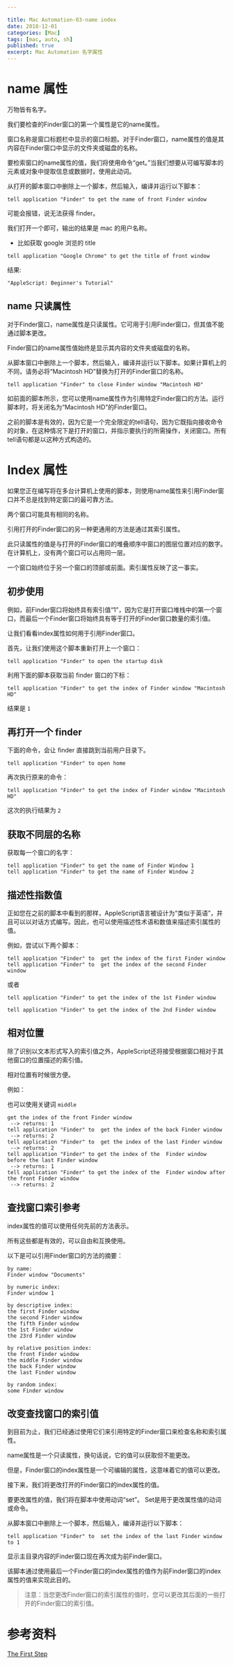 ```yaml
---

title: Mac Automation-03-name index 
date: 2018-12-01
categories: [Mac]
tags: [mac, auto, sh]
published: true
excerpt: Mac Automation 名字属性
---
```


# name 属性

万物皆有名字。

我们要检查的Finder窗口的第一个属性是它的name属性。

窗口名称是窗口标题栏中显示的窗口标题。对于Finder窗口，name属性的值是其内容在Finder窗口中显示的文件夹或磁盘的名称。

要检索窗口的name属性的值，我们将使用命令“get。”当我们想要从可编写脚本的元素或对象中提取信息或数据时，使用此动词。

从打开的脚本窗口中删除上一个脚本，然后输入，编译并运行以下脚本：

```
tell application "Finder" to get the name of front Finder window
```

可能会报错，说无法获得 finder。

我们打开一个即可，输出的结果是 mac 的用户名称。

- 比如获取 google 浏览的 title

```
tell application "Google Chrome" to get the title of front window
```

结果:

```
"AppleScript: Beginner's Tutorial"
```

## name 只读属性

对于Finder窗口，name属性是只读属性。它可用于引用Finder窗口，但其值不能通过脚本更改。 

Finder窗口的name属性值始终是显示其内容的文件夹或磁盘的名称。

从脚本窗口中删除上一个脚本，然后输入，编译并运行以下脚本。如果计算机上的不同，请务必将“Macintosh HD”替换为打开的Finder窗口的名称。

```
tell application "Finder" to close Finder window "Macintosh HD"
```

如前面的脚本所示，您可以使用name属性作为引用特定Finder窗口的方法。运行脚本时，将关闭名为“Macintosh HD”的Finder窗口。

之前的脚本是有效的，因为它是一个完全限定的tell语句，因为它既指向接收命令的对象，在这种情况下是打开的窗口，并指示要执行的所需操作，关闭窗口。所有tell语句都是以这种方式构造的。


# Index 属性

如果您正在编写将在多台计算机上使用的脚本，则使用name属性来引用Finder窗口并不总是找到特定窗口的最可靠方法。

两个窗口可能具有相同的名称。

引用打开的Finder窗口的另一种更通用的方法是通过其索引属性。

此只读属性的值是与打开的Finder窗口的堆叠顺序中窗口的图层位置对应的数字。在计算机上，没有两个窗口可以占用同一层。

一个窗口始终位于另一个窗口的顶部或前面。索引属性反映了这一事实。

## 初步使用

例如，前Finder窗口将始终具有索引值“1”，因为它是打开窗口堆栈中的第一个窗口，而最后一个Finder窗口将始终具有等于打开的Finder窗口数量的索引值。

让我们看看index属性如何用于引用Finder窗口。

首先，让我们使用这个脚本重新打开上一个窗口：

```
tell application "Finder" to open the startup disk
```

利用下面的脚本获取当前 finder 窗口的下标：

```
tell application "Finder" to get the index of Finder window "Macintosh HD"
```

结果是 `1`

## 再打开一个 finder

下面的命令，会让 finder 直接跳到当前用户目录下。

```
tell application "Finder" to open home
```

再次执行原来的命令：

```
tell application "Finder" to get the index of Finder window "Macintosh HD"
```

这次的执行结果为 `2`

## 获取不同层的名称

获取每一个窗口的名字：

```
tell application "Finder" to get the name of Finder Window 1
tell application "Finder" to get the name of Finder Window 2
```

## 描述性指数值

正如您在之前的脚本中看到的那样，AppleScript语言被设计为“类似于英语”，并且可以以对话方式编写。因此，也可以使用描述性术语和数值来描述索引属性的值。

例如，尝试以下两个脚本：

```
tell application "Finder" to  get the index of the first Finder window
tell application "Finder" to  get the index of the second Finder window
```

或者

```
tell application "Finder" to get the index of the 1st Finder window

tell application "Finder" to get the index of the 2nd Finder window
```

## 相对位置

除了识别以文本形式写入的索引值之外，AppleScript还将接受根据窗口相对于其他窗口的位置描述的索引值。

相对位置有时候很方便。

例如：

也可以使用关键词 `middle`

```
get the index of the front Finder window
 --> returns: 1
tell application "Finder" to  get the index of the back Finder window
 --> returns: 2
tell application "Finder" to  get the index of the last Finder window
 --> returns: 2
tell application "Finder" to get the index of the  Finder window before the last Finder window
 --> returns: 1
tell application "Finder" to get the index of the  Finder window after the front Finder window
 --> returns: 2
```

## 查找窗口索引参考

index属性的值可以使用任何先前的方法表示。

所有这些都是有效的，可以自由和互换使用。

以下是可以引用Finder窗口的方法的摘要：

```
by name:
Finder window "Documents"

by numeric index:
Finder window 1

by descriptive index:
the first Finder window
the second Finder window
the fifth Finder window
the 1st Finder window
the 23rd Finder window

by relative position index:
the front Finder window
the middle Finder window
the back Finder window
the last Finder window

by random index:
some Finder window
```

## 改变查找窗口的索引值

到目前为止，我们已经通过使用它们来引用特定的Finder窗口来检查名称和索引属性。 

name属性是一个只读属性，换句话说，它的值可以获取但不能更改。

但是，Finder窗口的index属性是一个可编辑的属性，这意味着它的值可以更改。

接下来，我们将更改打开的Finder窗口的index属性的值。

要更改属性的值，我们将在脚本中使用动词“set”。 Set是用于更改属性值的动词或命令。

从脚本窗口中删除上一个脚本，然后输入，编译并运行以下脚本：

```
tell application "Finder" to  set the index of the last Finder window to 1
```

显示主目录内容的Finder窗口现在再次成为前Finder窗口。

该脚本通过使用最后一个Finder窗口的index属性的值作为前Finder窗口的index属性的值来实现此目的。

> 注意：当您更改Finder窗口的索引属性的值时，您可以更改其后面的一些打开的Finder窗口的索引值。


# 参考资料

[The First Step](https://www.macosxautomation.com/applescript/firsttutorial/index.html)

